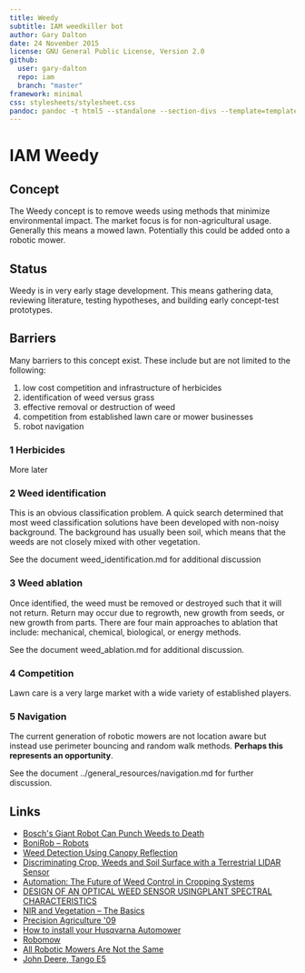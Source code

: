 ```yaml
---
title: Weedy
subtitle: IAM weedkiller bot
author: Gary Dalton
date: 24 November 2015
license: GNU General Public License, Version 2.0
github:
  user: gary-dalton
  repo: iam
  branch: "master"
framework: minimal
css: stylesheets/stylesheet.css
pandoc: pandoc -t html5 --standalone --section-divs --template=template_github.html index.md -o index.html
---
```


# IAM Weedy

## Concept

The Weedy concept is to remove weeds using methods that minimize environmental
impact. The market focus is for non-agricultural usage. Generally this means a
mowed lawn. Potentially this could be added onto a robotic mower.

## Status

Weedy is in very early stage development. This means gathering data,
reviewing literature, testing hypotheses, and building early concept-test
prototypes.

## Barriers

Many barriers to this concept exist. These include but are not limited to the
following:

1. low cost competition and infrastructure of herbicides
2. identification of weed versus grass
3. effective removal or destruction of weed
4. competition from established lawn care or mower businesses
5. robot navigation

### 1 Herbicides

More later

### 2 Weed identification

This is an obvious classification problem. A quick search determined that most
weed classification solutions have been developed with non-noisy background.
The background has usually been soil, which means that the weeds are not closely
mixed with other vegetation.

See the document weed_identification.md for additional discussion

### 3 Weed ablation

Once identified, the weed must be removed or destroyed such that it will not
return. Return may occur due to regrowth, new growth from seeds, or new growth
from parts. There are four main approaches to ablation that include: mechanical,
chemical, biological, or energy methods.

See the document weed_ablation.md for additional discussion.

### 4 Competition

Lawn care is a very large market with a wide variety of established players.

### 5 Navigation

The current generation of robotic mowers are not location aware but instead use
perimeter bouncing and random walk methods. **Perhaps this represents an
opportunity**.

See the document ../general_resources/navigation.md for further discussion.

## Links

- [Bosch's Giant Robot Can Punch Weeds to Death](http://spectrum.ieee.org/automaton/robotics/industrial-robots/bosch-deepfield-robotics-weed-control)
- [BoniRob – Robots](http://go.amazone.de/?lang=1&news=26)
- [Weed Detection Using Canopy Reflection](http://www.researchgate.net/publication/227215981_Weed_Detection_Using_Canopy_Reflection)
- [Discriminating Crop, Weeds and Soil Surface with a Terrestrial LIDAR Sensor](http://www.ncbi.nlm.nih.gov/pmc/articles/PMC3871132/)
- [Automation: The Future of Weed Control in Cropping Systems](https://books.google.com/books?id=yQ7IBAAAQBAJ&lpg=PA198&ots=ZoSQ9YmYxL&dq=wavelength%20reflection%20of%20weeds%20and%20grass&pg=PA200#v=onepage&q=wavelength%20reflection%20of%20weeds%20and%20grass&f=false)
- [DESIGN OF AN OPTICAL WEED SENSOR USINGPLANT SPECTRAL CHARACTERISTICS](http://www.ars.usda.gov/SP2UserFiles/Place/30200525/DesignOptical.pdf)
- [NIR and Vegetation – The Basics](http://flightriot.com/nir-and-vegetation/)
- [Precision Agriculture '09](https://books.google.com/books?id=aYEp6KPrUwMC&lpg=PA319&ots=HtvraajAJc&dq=wavelength%20reflection%20of%20weeds%20and%20grass&pg=PA319#v=onepage&q=wavelength%20reflection%20of%20weeds%20and%20grass&f=false)
- [How to install your Husqvarna Automower](http://www.husqvarna.com/us/lawn-and-garden/how-to-guides/automower-installation/)
- [Robomow](http://usa.robomow.com/shop/)
- [All Robotic Mowers Are Not the Same](https://www.probotics.com/robotic-lawn-mowers/robot-mower-compare.htm)
- [John Deere, Tango E5](https://www.deere.com/en_INT/products/equipment/autonomous_mower/tango_e5/tango_e5.page)
